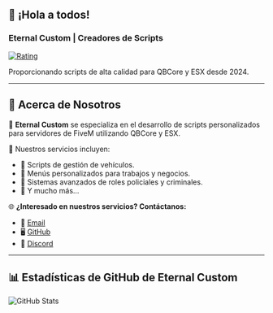 ## 👋 ¡Hola a todos!

### Eternal Custom | Creadores de Scripts

[![Rating](https://img.shields.io/badge/rating-★★★★★-brightgreen)]()

Proporcionando scripts de alta calidad para QBCore y ESX desde 2024.

---

## 📜 Acerca de Nosotros

🔧 **Eternal Custom** se especializa en el desarrollo de scripts personalizados para servidores de FiveM utilizando QBCore y ESX.

📂 Nuestros servicios incluyen:
- 🚗 Scripts de gestión de vehículos.
- 🏢 Menús personalizados para trabajos y negocios.
- 🚓 Sistemas avanzados de roles policiales y criminales.
- 🧰 Y mucho más...

🌐 **¿Interesado en nuestros servicios? Contáctanos:**
- 📧 [Email](mailto:eternalcustoom@gmail.com)
- 🖥️ [GitHub](https://github.com/EternalCustom/Eternal-Custom)
- 💬 [Discord](https://discord.gg/3GtnX5UD)

---

## 📊 Estadísticas de GitHub de Eternal Custom

![GitHub Stats](https://github-readme-stats.vercel.app/api?username=EternalCustom&show_icons=true&hide_border=true&theme=dark)